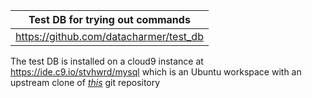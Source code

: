 | Test DB for trying out commands |
| :-------------------------------------: |
| https://github.com/datacharmer/test_db  |

The test DB is installed on a cloud9 instance at https://ide.c9.io/stvhwrd/mysql which is an Ubuntu workspace with an upstream clone of [*this*](https://github.com/stvhwrd/csc370-project) git repository
